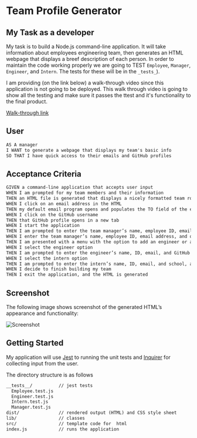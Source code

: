 # Team Profile Generator

## My Task as a developer

My task is to build a Node.js command-line application. It will take information about employees engineering team, then generates an HTML webpage that displays a breef description of each person. In order to maintain the code working properly we are going to TEST `Employee`, `Manager`, `Engineer`, and `Intern`. The tests for these will be in the `_tests_`). 

I am providing (on the link below) a walk-through video since this application is not going to be deployed. This walk through video is going to show all the testing and make sure it passes the ttest and it's functionality to the final product.

[Walk-through link]()

## User 

```md
AS A manager
I WANT to generate a webpage that displays my team's basic info
SO THAT I have quick access to their emails and GitHub profiles
```

## Acceptance Criteria

```md
GIVEN a command-line application that accepts user input
WHEN I am prompted for my team members and their information
THEN an HTML file is generated that displays a nicely formatted team roster based on user input
WHEN I click on an email address in the HTML
THEN my default email program opens and populates the TO field of the email with the address
WHEN I click on the GitHub username
THEN that GitHub profile opens in a new tab
WHEN I start the application
THEN I am prompted to enter the team manager’s name, employee ID, email address, and office number
WHEN I enter the team manager’s name, employee ID, email address, and office number
THEN I am presented with a menu with the option to add an engineer or an intern or to finish building my team
WHEN I select the engineer option
THEN I am prompted to enter the engineer’s name, ID, email, and GitHub username, and I am taken back to the menu
WHEN I select the intern option
THEN I am prompted to enter the intern’s name, ID, email, and school, and I am taken back to the menu
WHEN I decide to finish building my team
THEN I exit the application, and the HTML is generated
```

## Screenshot

The following image shows screenshot of the generated HTML’s appearance and functionality:

![Screenshot]()


## Getting Started
My application will use [Jest](https://www.npmjs.com/package/jest) to running the unit tests and [Inquirer](https://www.npmjs.com/package/inquirer) for collecting input from the user. 

The directory structure is as follows

```md
__tests__/			// jest tests
  Employee.test.js
  Engineer.test.js
  Intern.test.js
  Manager.test.js
dist/               // rendered output (HTML) and CSS style sheet
lib/				// classes
src/				// template code for  html
index.js			// runs the application
```

 
